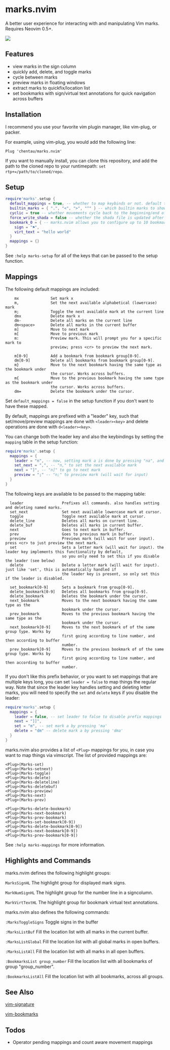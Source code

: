# marks.nvim
A better user experience for interacting with and manipulating Vim marks.
Requires Neovim 0.5+.

![](../assets/marks-demo.gif)

## Features

- view marks in the sign column
- quickly add, delete, and toggle marks
- cycle between marks
- preview marks in floating windows
- extract marks to quickfix/location list
- set bookmarks with sign/virtual text annotations for quick navigation across buffers

## Installation

I recommend you use your favorite vim plugin manager, like vim-plug, or packer.

For example, using vim-plug, you would add the following line:

`Plug 'chentau/marks.nvim'`

If you want to manually install, you can clone this repository, and add the path
to the cloned repo to your runtimepath: `set rtp+=/path/to/cloned/repo`.

## Setup

```lua
require'marks'.setup {
  default_mappings = true, -- whether to map keybinds or not. default true
  builtin_marks = { ".", "<", ">", "^" } -- which builtin marks to show. default {}
  cyclic = true -- whether movements cycle back to the beginning/end of buffer. default true
  force_write_shada = false -- whether the shada file is updated after modifying uppercase marks. default false
  bookmark_0 = { -- marks.nvim allows you to configure up to 10 bookmark groups, each with its own sign/virttext
    sign = "⚑",
    virt_text = "hello world"
  }
  mappings = {}
}
```

See `:help marks-setup` for all of the keys that can be passed to the setup function.

## Mappings

The following default mappings are included:

```
    mx              Set mark x
    m,              Set the next available alphabetical (lowercase) mark
    m;              Toggle the next available mark at the current line
    dmx             Delete mark x
    dm-             Delete all marks on the current line
    dm<space>       Delete all marks in the current buffer
    m]              Move to next mark
    m[              Move to previous mark
    m:              Preview mark. This will prompt you for a specific mark to
                    preview; press <cr> to preview the next mark.
                    
    m[0-9]          Add a bookmark from bookmark group[0-9].
    dm[0-9]         Delete all bookmarks from bookmark group[0-9].
    m}              Move to the next bookmark having the same type as the bookmark under
                    the cursor. Works across buffers.
    m{              Move to the previous bookmark having the same type as the bookmark under
                    the cursor. Works across buffers.
    dm=             Delete the bookmark under the cursor.
```

Set `default_mappings = false` in the setup function if you don't want to have these mapped.

By default, mappings are prefixed with a "leader" key, such that set/move/preview mappings are done with `<leader><key>` and delete operations are done with `d<leader><key>`.

You can change both the leader key and also the keybindings by setting the `mapping` table in the setup function:

```lua
require'marks'.setup {
  mappings = {
    leader = "n", -- now, setting mark a is done by pressing "na", and deleting mark a is done via "dna"
    set_next = ",", -- "n," to set the next available mark
    next = "]", -- "n]" to go to next mark
    preview = ";" -- "n;" to preview mark (will wait for input)
  }
}
```

The following keys are available to be passed to the mapping table:

```
  leader                 Prefixes all commands. also handles setting and deleting named marks.
  set_next               Set next available lowercase mark at cursor.
  toggle                 Toggle next available mark at cursor.
  delete_line            Deletes all marks on current line.
  delete_buf             Deletes all marks in current buffer.
  next                   Goes to next mark in buffer.
  prev                   Goes to previous mark in buffer.
  preview                Previews mark (will wait for user input). press <cr> to just preview the next mark.
  set                    Sets a letter mark (will wait for input). the leader key implements this functionality by default,
                         so you only need to set this if you disable the leader (see below)
  delete                 Delete a letter mark (will wait for input). just like 'set', this is automatically handled if
                         the leader key is present, so only set this if the leader is disabled.
                
  set_bookmark[0-9]      Sets a bookmark from group[0-9].
  delete_bookmark[0-9]   Deletes all bookmarks from group[0-9].
  delete_bookmark        Deletes the bookmark under the cursor.
  next_bookmark          Moves to the next bookmark having the same type as the
                         bookmark under the cursor.
  prev_bookmark          Moves to the previous bookmark having the same type as the
                         bookmark under the cursor.
  next_bookmark[0-9]     Moves to the next bookmark of of the same group type. Works by
                         first going according to line number, and then according to buffer
                         number.
  prev_bookmark[0-9]     Moves to the previous bookmark of of the same group type. Works by
                         first going according to line number, and then according to buffer
                         number.

```

If you don't like this prefix behavior, or you want to set mappings that are multiple keys long, you can set `leader = false` to map things the regular way. Note that since the leader key handles setting and deleting letter marks, you will need to specify the `set` and `delete` keys if you disable the leader:

```lua
require'marks'.setup {
  mappings = {
    leader = false, -- set leader to false to disable prefix mappings
    next = "]]",
    set = "m", -- set mark a by pressing 'ma'
    delete = "dm" -- delete mark a by pressing 'dma'
  }
}
```

marks.nvim also provides a list of `<Plug>` mappings for you, in case you want to map things via vimscript. The list of provided mappings are:

```
<Plug>(Marks-set)
<Plug>(Marks-setnext)
<Plug>(Marks-toggle)
<Plug>(Marks-delete)
<Plug>(Marks-deleteline)
<Plug>(Marks-deletebuf)
<Plug>(Marks-preview)
<Plug>(Marks-next)
<Plug>(Marks-prev)

<Plug>(Marks-delete-bookmark)
<Plug>(Marks-next-bookmark)
<Plug>(Marks-prev-bookmark)
<Plug>(Marks-set-bookmark[0-9])
<Plug>(Marks-delete-bookmark[0-9])
<Plug>(Marks-next-bookmark[0-9])
<Plug>(Marks-prev-bookmark[0-9])
```

See `:help marks-mappings` for more information.

## Highlights and Commands

marks.nvim defines the following highlight groups:

`MarksSignHL` The highlight group for displayed mark signs.

`MarkNumSignHL` The highlight group for the number line in a signcolumn.

`MarkVirtTextHL` The highlight group for bookmark virtual text annotations.

marks.nvim also defines the following commands:

`:MarksToggleSigns` Toggle signs in the buffer

`:MarksListBuf` Fill the location list with all marks in the current buffer.

`:MarksListGlobal` Fill the location list with all global marks in open buffers.

`:MarksListAll` Fill the location list with all marks in all open buffers.

`:BookmarksList group_number` Fill the location list with all bookmarks of group "group_number".

`:BookmarksListAll` Fill the location list with all bookmarks, across all groups.


## See Also

[vim-signature](https://github.com/kshenoy/vim-signature)

[vim-bookmarks](https://github.com/MattesGroeger/vim-bookmarks)

## Todos

- Operator pending mappings and count aware movement mappings
